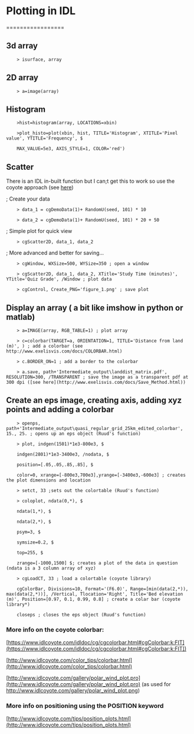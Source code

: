 # Plotting in IDL
=================

## 3d array

		> isurface, array 

## 2D array

		> a=image(array)

## Histogram

		>hist=histogram(array, LOCATIONS=xbin)

		>plot_histo=plot(xbin, hist, TITLE='Histogram', XTITLE='Pixel value', YTITLE='Frequency', $
   
 		MAX_VALUE=5e3, AXIS_STYLE=1, COLOR='red')

## Scatter

There is an IDL in-built function but I can;t get this to work so use the coyote approach (see [here](https://www.idlcoyote.com/cg_tips/scatter2d.php))

; Create your data

		> data_1 = cgDemoData(1)+ RandomU(seed, 101) * 10

		> data_2 = cgDemoData(1)+ RandomU(seed, 101) * 20 + 50

; Simple plot for quick view

		> cgScatter2D, data_1, data_2

; More advanced and better for saving...

		> cgWindow, WXSize=500, WYSize=350 ; open a window

		> cgScatter2D, data_1, data_2, XTitle='Study Time (minutes)', YTitle='Quiz Grade', /Window ; plot data

		> cgControl, Create_PNG='figure_1.png' ; save plot

## Display an array ( a bit like imshow in python or matlab)

		> a=IMAGE(array, RGB_TABLE=1) ; plot array

		> c=colorbar(TARGET=a, ORIENTATION=1, TITLE='Distance from land (m)', ) ; add a colorbar (see http://www.exelisvis.com/docs/COLORBAR.html)

		> c.BORDER_ON=1 ; add a border to the colorbar

		> a.save, path+'Intermediate_output\landdist_matrix.pdf', RESOLUTION=300, /TRANSPARENT ; save the image as a transparent pdf at 300 dpi ([see here](http://www.exelisvis.com/docs/Save_Method.html))

## Create an eps image, creating axis, adding xyz points and adding a colorbar

		> openps, path+'Intermediate_output\quasi_regular_grid_25km_edited_colorbar', 15., 25. ; opens up an eps object (Ruud's function)

		> plot, indgen(1501)*1e3-800e3, $

		indgen(2801)*1e3-3400e3, /nodata, $

		position=[.05,.05,.85,.85], $

		color=0, xrange=[-800e3,700e3],yrange=[-3400e3,-600e3] ; creates the plot dimensions and location        

		> setct, 33 ;sets out the colortable (Ruud's function)    

		> coloplot, ndata(0,*), $

		ndata(1,*), $

		ndata(2,*), $

		psym=3, $

		symsize=0.2, $

		top=255, $

		zrange=[-1000,1500] $; creates a plot of the data in question (ndata is a 3 column array of xyz)

		> cgLoadCT, 33 ; load a colortable (coyote library)

		cgColorBar, Divisions=10, Format='(F6.0)', Range=[min(data(2,*)), max(data(2,*))], /Vertical, Tlocation='Right', Title='Bed elevation (m)', Position=[0.97, 0.1, 0.99, 0.8] ; create a colar bar (coyote library*)
		
		closeps ; closes the eps object (Ruud's function)

### More info on the coyote colorbar:

[https://www.idlcoyote.com/idldoc/cg/cgcolorbar.html#cgColorbar:k:FIT](https://www.idlcoyote.com/idldoc/cg/cgcolorbar.html#cgColorbar:k:FIT])

[http://www.idlcoyote.com/color_tips/colorbar.html](http://www.idlcoyote.com/color_tips/colorbar.html)

[http://www.idlcoyote.com/gallery/polar_wind_plot.pro](http://www.idlcoyote.com/gallery/polar_wind_plot.pro) (as used for http://www.idlcoyote.com/gallery/polar_wind_plot.png)

### More info on positioning using the POSITION keyword

[http://www.idlcoyote.com/tips/position_plots.html](http://www.idlcoyote.com/tips/position_plots.html)